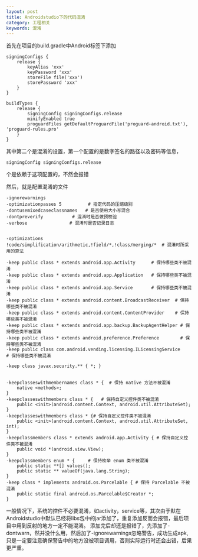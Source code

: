 ```yaml
---
layout: post
title: Androidstudio下的代码混淆
category: 工程相关
keywords: 混淆
---
```



首先在项目的build.gradle中Android标签下添加

	signingConfigs {
        release {
            keyAlias 'xxx'
            keyPassword 'xxx'
            storeFile file('xxx')
            storePassword 'xxx'
        }
    }

    buildTypes {
        release {
            signingConfig signingConfigs.release
            minifyEnabled true
            proguardFiles getDefaultProguardFile('proguard-android.txt'), 'proguard-rules.pro'
        }
    }

其中第二个是混淆的设置，第一个配置的是数字签名的路径以及密码等信息，

	signingConfig signingConfigs.release

个是依赖于这项配置的，不然会报错

然后，就是配置混淆的文件


	-ignorewarnings
	-optimizationpasses 5          # 指定代码的压缩级别
	-dontusemixedcaseclassnames   # 是否使用大小写混合
	-dontpreverify           # 混淆时是否做预校验
	-verbose                # 混淆时是否记录日志
	
	
	-optimizations !code/simplification/arithmetic,!field/*,!class/merging/*  # 混淆时所采用的算法
	
	-keep public class * extends android.app.Activity      # 保持哪些类不被混淆
	-keep public class * extends android.app.Application   # 保持哪些类不被混淆
	-keep public class * extends android.app.Service       # 保持哪些类不被混淆
	-keep public class * extends android.content.BroadcastReceiver  # 保持哪些类不被混淆
	-keep public class * extends android.content.ContentProvider    # 保持哪些类不被混淆
	-keep public class * extends android.app.backup.BackupAgentHelper # 保持哪些类不被混淆
	-keep public class * extends android.preference.Preference        # 保持哪些类不被混淆
	-keep public class com.android.vending.licensing.ILicensingService    # 保持哪些类不被混淆
	
	-keep class javax.security.** { *; }
	
	
	-keepclasseswithmembernames class * {  # 保持 native 方法不被混淆
	    native <methods>;
	}
	-keepclasseswithmembers class * {   # 保持自定义控件类不被混淆
	    public <init>(android.content.Context, android.util.AttributeSet);
	}
	-keepclasseswithmembers class * {# 保持自定义控件类不被混淆
	    public <init>(android.content.Context, android.util.AttributeSet, int);
	}
	-keepclassmembers class * extends android.app.Activity { # 保持自定义控件类不被混淆
	    public void *(android.view.View);
	}
	-keepclassmembers enum * {     # 保持枚举 enum 类不被混淆
	    public static **[] values();
	    public static ** valueOf(java.lang.String);
	}
	-keep class * implements android.os.Parcelable { # 保持 Parcelable 不被混淆
	    public static final android.os.Parcelable$Creator *;
	}
	
	
一般情况下，系统的控件不必要混淆，如activity，service等，其次由于默在Androidstudio中默认已经将libs包中的jar添加了，重复添加反而会报错，最后项目中用到反射的地方一定不能混淆。
添加完后却还是报错了，先添加了-dontwarn，然并没什么用，然后加了-ignorewarnings忽略警告，成功生成apk,只是一定要注意确保警告中的地方没被项目调用，否则实际运行时还会出错，后果更严重。